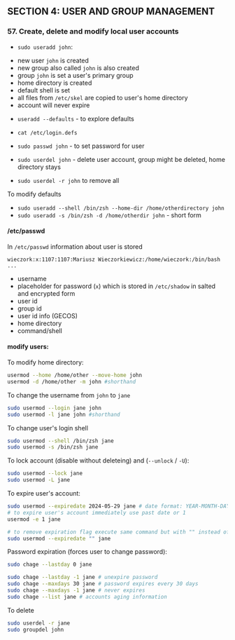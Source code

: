 ## SECTION 4: USER AND GROUP MANAGEMENT

### 57. Create, delete and modify local user accounts
* `sudo useradd john`:
 - new user `john` is created
 - new group also called `john` is also created
 - group `john` is set a user's primary group
 - home directory is created 
 - default shell is set
 - all files from `/etc/skel` are copied to user's home directory
 - account will never expire

* `useradd --defaults` - to explore defaults
* `cat /etc/login.defs`

* `sudo passwd john` - to set password for user

* `sudo userdel john` - delete user account, group might be deleted, home directory stays
* `sudo userdel -r john` to remove all

To modify defaults 
* `sudo useradd --shell /bin/zsh --home-dir /home/otherdirectory john`
* `sudo useradd -s /bin/zsh -d /home/otherdir john` - short form

#### /etc/passwd
In `/etc/passwd` information about user is stored
```
wieczork:x:1107:1107:Mariusz Wieczorkiewicz:/home/wieczork:/bin/bash
...
```
* username
* placeholder for password (`x`) which is stored in `/etc/shadow` in salted and encrypted form
* user id
* group id
* user id info (GECOS)
* home directory
* command/shell

#### modify users:
To modify home directory:
```bash
usermod --home /home/other --move-home john
usermod -d /home/other -m john #shorthand

```
To change the username from `john` to `jane`
```bash
sudo usermod --login jane john
sudo usermod -l jane john #shorthand
```

To change user's login shell
```bash
sudo usermod --shell /bin/zsh jane
sudo usermod -s /bin/zsh jane
```

To lock account (disable without deleteing) and (`--unlock` / `-U`):
```bash
sudo usermod --lock jane
sudo usermod -L jane
```

To expire user's account:
```bash
sudo usermod --expiredate 2024-05-29 jane # date format: YEAR-MONTH-DAY
# to expire user's account immediately use past date or 1
usermod -e 1 jane

# to remove expiration flag execute same command but with "" instead of date
sudo usermod --expiredate "" jane
```

Password expiration (forces user to change password):
```bash
sudo chage --lastday 0 jane

sudo chage --lastday -1 jane # unexpire password
sudo chage --maxdays 30 jane # password expires every 30 days
sudo chage --maxdays -1 jane # never expires
sudo chage --list jane # accounts aging information
```

To delete 
```bash
sudo userdel -r jane
sudo groupdel john
```



